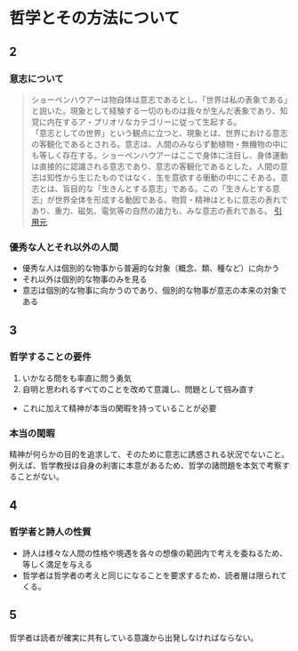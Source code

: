 # 哲学とその方法について

## 2
### 意志について  
>ショーペンハウアーは物自体は意志であるとし、「世界は私の表象である」と説いた。現象として経験する一切のものは我々が生んだ表象であり、知覚に内在するア・プリオリなカテゴリーに従って生起する。  
>「意志としての世界」という観点に立つと、現象とは、世界における意志の客観化であるとされる。意志は、人間のみならず動植物・無機物の中にも等しく存在する。ショーペンハウアーはここで身体に注目し、身体運動は直接的に認識される意志であり、意志の客観化であるとした。人間の意志は知性から生じたものではなく、生を意欲する衝動の中にこそある。意志とは、盲目的な「生きんとする意志」である。この「生きんとする意志」が世界全体を形成する動因である。物質・精神はともに意志の表れであり、重力、磁気、電気等の自然の諸力も、みな意志の表れである。
[引用元](https://blog.goo.ne.jp/khosogoo_2005/e/e058d91d386016cbf98643b04e54cde3)

### 優秀な人とそれ以外の人間
- 優秀な人は個別的な物事から普遍的な対象（概念、類、種など）に向かう
- それ以外は個別的な物事のみを見る  
- 意志は個別的な物事に向かうのであり、個別的な物事が意志の本来の対象である  

## 3  
### 哲学することの要件  
1. いかなる問をも率直に問う勇気
2. 自明と思われるすべてのことを改めて意識し、問題として掴み直す  
- これに加えて精神が本当の閑暇を持っていることが必要  

### 本当の閑暇  
精神が何らかの目的を追求して、そのために意志に誘惑される状況でないこと。  
例えば、哲学教授は自身の利害に本意があるため、哲学の諸問題を本気で考察することがない。  

## 4  
### 哲学者と詩人の性質  
- 詩人は様々な人間の性格や境遇を各々の想像の範囲内で考えを委ねるため、等しく満足を与える  
- 哲学者は哲学者の考えと同じになることを要求するため、読者層は限られてくる。

## 5  
哲学者は読者が確実に共有している意識から出発しなければならない。 

